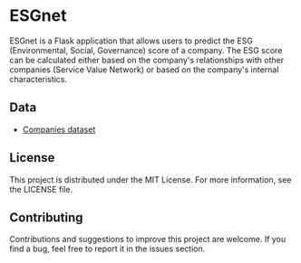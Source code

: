 
# ESGnet

ESGnet is a Flask application that allows users to predict the ESG (Environmental, Social, Governance) score of a company. The ESG score can be calculated either based on the company's relationships with other companies (Service Value Network) or based on the company's internal characteristics.



## Data

- [Companies dataset](https://www.kaggle.com/datasets/tonylm00/business-companies-dataset)

## License
This project is distributed under the MIT License. For more information, see the LICENSE file.


## Contributing

Contributions and suggestions to improve this project are welcome. If you find a bug, feel free to report it in the issues section.

